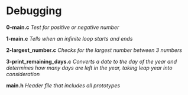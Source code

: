 # Debugging

**0-main.c** 
*Test for positive or negative number*

**1-main.c**
*Tells when an infinite loop starts and ends*

**2-largest_number.c**
*Checks for the largest number between 3 numbers*

**3-print_remaining_days.c**
*Converts a date to the day of the year and determines how many days are left in the year, taking leap year into consideration*

**main.h**
*Header file that includes all prototypes*
